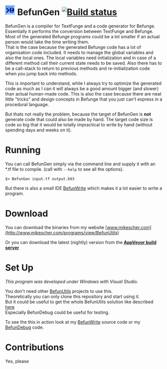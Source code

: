 ![](https://raw.githubusercontent.com/Mikescher/BefunUtils/master/README-FILES/icon_BefunGen.png) BefunGen [![Build status](https://ci.appveyor.com/api/projects/status/2a0bp9dem42uru2j/branch/master?svg=true)](https://ci.appveyor.com/project/Mikescher/befungen/branch/master)
========

BefunGen is  a compiler for TextFunge and a code generator for Befunge.  
Essentially it performs the conversion between TextFunge and Befunge. Most of the generated Befunge programs could be a lot smaller if an actual person would take the time writing them.  
That is the case because the generated Befunge code has a lot of organisation code included. It needs to manage the global variables and also the local ones. The local variables need initialization and in case of a different method call their current state needs to be saved. Also there has to be a call-stack to return to previous methods and re-initialization code when you jump back into methods.

This is important to understand, while I always try to optimize the generated code as much as I can it will always be a good amount bigger (and slower) than actual human-made code. This is also the case because there are neat little "tricks" and design concepts in Befunge that you just can't express in a procedural language.

But thats not really the problem, because the target of BefunGen is **not** generate code that could also be made by hand. The target code size is code so big that it would be totally impractical to write by hand (without spending days and weeks on it).

Running
=======

You can call BefunGen simply via the command line and supply it with an *.tf file to compile. (call with `--help` to see all the options).

~~~
$> BefunGen input.tf output.b93
~~~

But there is also a small IDE [BefunWrite](https://github.com/Mikescher/BefunWrite) which makes it a lot easier to write a program.

Download
========

You can download the binaries from my website [www.mikescher.com](http://www.mikescher.com/programs/view/BefunUtils)

Or you can download the latest (nightly) version from the **[AppVeyor build server](https://ci.appveyor.com/project/Mikescher/BefunGen/build/artifacts)**

Set Up
======

*This program was developed under Windows with Visual Studio.*

You don't need other [BefunUtils](https://github.com/Mikescher/BefunUtils) projects to use this.  
Theoretically you can only clone this repository and start using it.  
But it could be useful to get the whole BefunUtils solution like described [here](https://github.com/Mikescher/BefunUtils/blob/master/README.md)  
Especially BefunDebug could be useful for testing.

To see the this in action look at my [BefunWrite](https://github.com/Mikescher/BefunExec) source code or my [BefunDebug](https://github.com/Mikescher/BefunDebug) code.


Contributions
=============

Yes, please